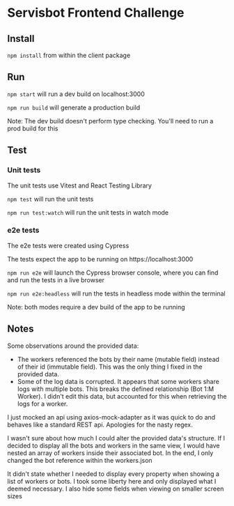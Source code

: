 # Servisbot Frontend Challenge

## Install

`npm install` from within the client package

## Run

`npm start` will run a dev build on localhost:3000

`npm run build` will generate a production build

Note: The dev build doesn't perform type checking. You'll need to run a prod build for this

## Test

### Unit tests

The unit tests use Vitest and React Testing Library

`npm test` will run the unit tests

`npm run test:watch` will run the unit tests in watch mode

### e2e tests

The e2e tests were created using Cypress

The tests expect the app to be running on https://localhost:3000

`npm run e2e` will launch the Cypress browser console, where you can find and run the tests in a live browser

`npm run e2e:headless` will run the tests in headless mode within the terminal

Note: both modes require a dev build of the app to be running

## Notes

Some observations around the provided data:

- The workers referenced the bots by their name (mutable field) instead of their id (immutable field). This was the only thing I fixed in the provided data.
- Some of the log data is corrupted. It appears that some workers share logs with multiple bots. This breaks the defined relationship (Bot 1:M Worker). I didn't edit this data, but accounted for this when retrieving the logs for a worker.

I just mocked an api using axios-mock-adapter as it was quick to do and behaves like a standard REST api. Apologies for the nasty regex.

I wasn't sure about how much I could alter the provided data's structure. If I decided to display all the bots and workers in the same view, I would have nested an array of workers inside their associated bot. In the end, I only changed the bot reference within the workers.json

It didn't state whether I needed to display every property when showing a list of workers or bots. I took some liberty here and only displayed what I deemed necessary. I also hide some fields when viewing on smaller screen sizes
